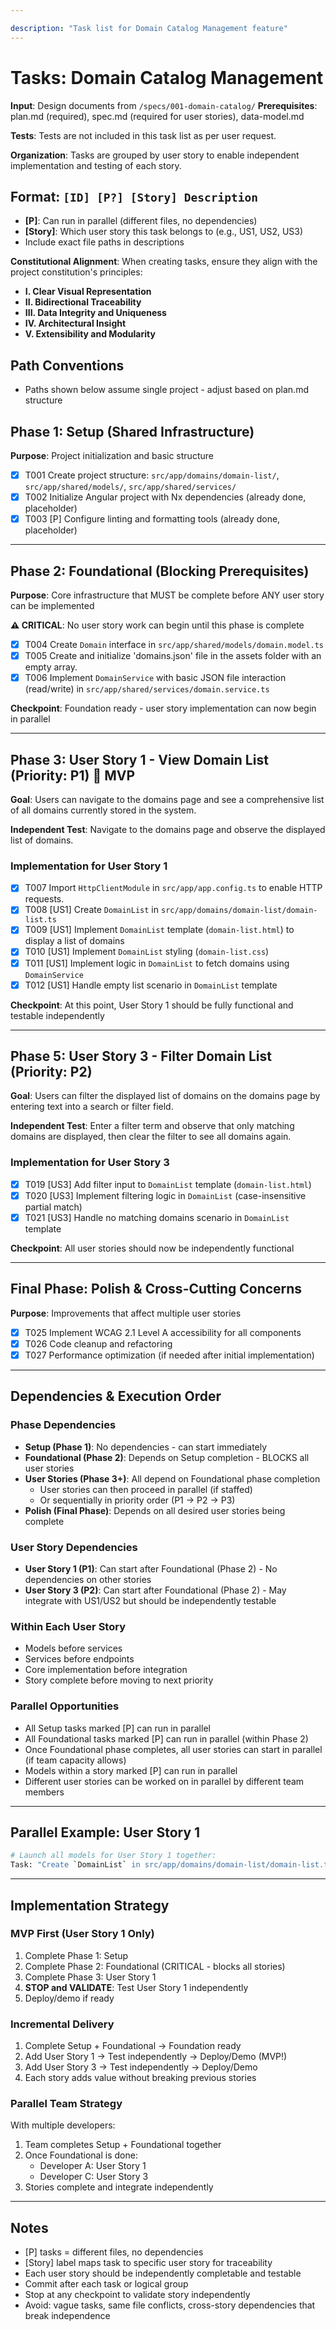```yaml
---

description: "Task list for Domain Catalog Management feature"
---
```


# Tasks: Domain Catalog Management

**Input**: Design documents from `/specs/001-domain-catalog/`
**Prerequisites**: plan.md (required), spec.md (required for user stories), data-model.md

**Tests**: Tests are not included in this task list as per user request.

**Organization**: Tasks are grouped by user story to enable independent implementation and testing of each story.

## Format: `[ID] [P?] [Story] Description`

- **[P]**: Can run in parallel (different files, no dependencies)
- **[Story]**: Which user story this task belongs to (e.g., US1, US2, US3)
- Include exact file paths in descriptions

**Constitutional Alignment**: When creating tasks, ensure they align with the project constitution's principles:
- **I. Clear Visual Representation**
- **II. Bidirectional Traceability**
- **III. Data Integrity and Uniqueness**
- **IV. Architectural Insight**
- **V. Extensibility and Modularity**

## Path Conventions

- Paths shown below assume single project - adjust based on plan.md structure

## Phase 1: Setup (Shared Infrastructure)

**Purpose**: Project initialization and basic structure

- [X] T001 Create project structure: `src/app/domains/domain-list/`, `src/app/shared/models/`, `src/app/shared/services/`
- [X] T002 Initialize Angular project with Nx dependencies (already done, placeholder)
- [X] T003 [P] Configure linting and formatting tools (already done, placeholder)

---

## Phase 2: Foundational (Blocking Prerequisites)

**Purpose**: Core infrastructure that MUST be complete before ANY user story can be implemented

**⚠️ CRITICAL**: No user story work can begin until this phase is complete

- [X] T004 Create `Domain` interface in `src/app/shared/models/domain.model.ts`
- [X] T005 Create and initialize 'domains.json' file in the assets folder with an empty array.
- [X] T006 Implement `DomainService` with basic JSON file interaction (read/write) in `src/app/shared/services/domain.service.ts`

**Checkpoint**: Foundation ready - user story implementation can now begin in parallel

---

## Phase 3: User Story 1 - View Domain List (Priority: P1) 🎯 MVP

**Goal**: Users can navigate to the domains page and see a comprehensive list of all domains currently stored in the system.

**Independent Test**: Navigate to the domains page and observe the displayed list of domains.

### Implementation for User Story 1

- [X] T007 Import `HttpClientModule` in `src/app/app.config.ts` to enable HTTP requests.
- [X] T008 [US1] Create `DomainList` in `src/app/domains/domain-list/domain-list.ts`
- [X] T009 [US1] Implement `DomainList` template (`domain-list.html`) to display a list of domains
- [X] T010 [US1] Implement `DomainList` styling (`domain-list.css`)
- [X] T011 [US1] Implement logic in `DomainList` to fetch domains using `DomainService`
- [X] T012 [US1] Handle empty list scenario in `DomainList` template

**Checkpoint**: At this point, User Story 1 should be fully functional and testable independently

---

## Phase 5: User Story 3 - Filter Domain List (Priority: P2)

**Goal**: Users can filter the displayed list of domains on the domains page by entering text into a search or filter field.

**Independent Test**: Enter a filter term and observe that only matching domains are displayed, then clear the filter to see all domains again.

### Implementation for User Story 3

- [X] T019 [US3] Add filter input to `DomainList` template (`domain-list.html`)
- [X] T020 [US3] Implement filtering logic in `DomainList` (case-insensitive partial match)
- [X] T021 [US3] Handle no matching domains scenario in `DomainList` template

**Checkpoint**: All user stories should now be independently functional

---

## Final Phase: Polish & Cross-Cutting Concerns

**Purpose**: Improvements that affect multiple user stories

- [X] T025 Implement WCAG 2.1 Level A accessibility for all components
- [X] T026 Code cleanup and refactoring
- [X] T027 Performance optimization (if needed after initial implementation)

---

## Dependencies & Execution Order

### Phase Dependencies

- **Setup (Phase 1)**: No dependencies - can start immediately
- **Foundational (Phase 2)**: Depends on Setup completion - BLOCKS all user stories
- **User Stories (Phase 3+)**: All depend on Foundational phase completion
  - User stories can then proceed in parallel (if staffed)
  - Or sequentially in priority order (P1 → P2 → P3)
- **Polish (Final Phase)**: Depends on all desired user stories being complete

### User Story Dependencies

- **User Story 1 (P1)**: Can start after Foundational (Phase 2) - No dependencies on other stories
- **User Story 3 (P2)**: Can start after Foundational (Phase 2) - May integrate with US1/US2 but should be independently testable

### Within Each User Story

- Models before services
- Services before endpoints
- Core implementation before integration
- Story complete before moving to next priority

### Parallel Opportunities

- All Setup tasks marked [P] can run in parallel
- All Foundational tasks marked [P] can run in parallel (within Phase 2)
- Once Foundational phase completes, all user stories can start in parallel (if team capacity allows)
- Models within a story marked [P] can run in parallel
- Different user stories can be worked on in parallel by different team members

---

## Parallel Example: User Story 1

```bash
# Launch all models for User Story 1 together:
Task: "Create `DomainList` in src/app/domains/domain-list/domain-list.ts"
```

---

## Implementation Strategy

### MVP First (User Story 1 Only)

1. Complete Phase 1: Setup
2. Complete Phase 2: Foundational (CRITICAL - blocks all stories)
3. Complete Phase 3: User Story 1
4. **STOP and VALIDATE**: Test User Story 1 independently
5. Deploy/demo if ready

### Incremental Delivery

1. Complete Setup + Foundational → Foundation ready
2. Add User Story 1 → Test independently → Deploy/Demo (MVP!)
3. Add User Story 3 → Test independently → Deploy/Demo
4. Each story adds value without breaking previous stories

### Parallel Team Strategy

With multiple developers:

1. Team completes Setup + Foundational together
2. Once Foundational is done:
   - Developer A: User Story 1
   - Developer C: User Story 3
3. Stories complete and integrate independently

---

## Notes

- [P] tasks = different files, no dependencies
- [Story] label maps task to specific user story for traceability
- Each user story should be independently completable and testable
- Commit after each task or logical group
- Stop at any checkpoint to validate story independently
- Avoid: vague tasks, same file conflicts, cross-story dependencies that break independence